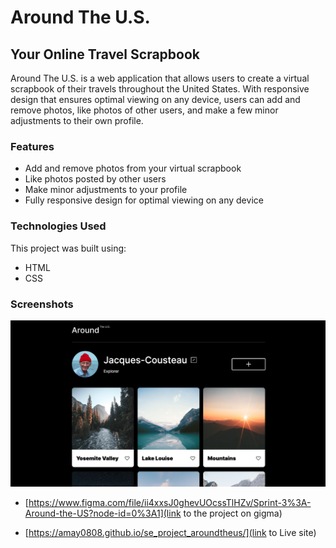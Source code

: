 # Around The U.S.

## Your Online Travel Scrapbook

Around The U.S. is a web application that allows users to create a virtual scrapbook of their travels throughout the United States. With responsive design that ensures optimal viewing on any device, users can add and remove photos, like photos of other users, and make a few minor adjustments to their own profile.

### Features

- Add and remove photos from your virtual scrapbook
- Like photos posted by other users
- Make minor adjustments to your profile
- Fully responsive design for optimal viewing on any device

### Technologies Used

This project was built using:

- HTML
- CSS

### Screenshots

![Screenshot of Around The U.S. on Desktop](./images/Screenshot%202023-02-22%20at%2012.47.41%20AM.png)

- [https://www.figma.com/file/ii4xxsJ0ghevUOcssTlHZv/Sprint-3%3A-Around-the-US?node-id=0%3A1](link to the project on gigma)

- [https://amay0808.github.io/se_project_aroundtheus/](link to Live site)
